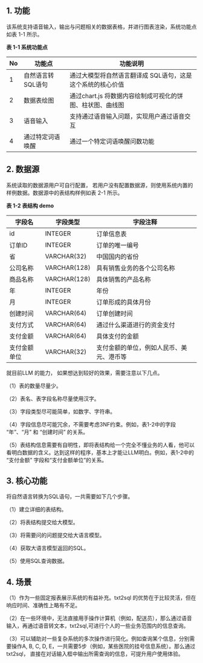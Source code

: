 

## 1. 功能

该系统支持语音输入，输出与问题相关的数据表格，并进行图表渲染，系统功能点如表 1-1 所示。

**表 1-1 系统功能点**

| **No** | **功能点**        | **功能说明**                                               |
| ------ | ----------------- | ---------------------------------------------------------- |
| 1      | 自然语言转SQL语句 | 通过大模型将自然语言翻译成 SQL语句，这是这个系统的核心价值 |
| 2      | 数据表绘图        | 通过chart.js 将数据内容绘制成可视化的饼图、柱状图、曲线图  |
| 3      | 语音输入          | 支持通过语音输入问题，实现用户通过语音交互                 |
| 4      | 通过特定词语唤醒  | 通过一个特定词语唤醒问数功能                               |

## 2. 数据源

系统读取的数据源用户可自行配置， 若用户没有配置数据源，则使用系统内置的样例数据。数据源中的表结构样例如表 2-1 所示。

 **表 1-2 表结构 demo**

| **字段名**   | **字段类型** | **字段注释**                             |
| ------------ | ------------ | ---------------------------------------- |
| id           | INTEGER      | 订单信息表                               |
| 订单ID       | INTEGER      | 订单的唯一编号                           |
| 省           | VARCHAR(32)  | 中国国内的省份                           |
| 公司名称     | VARCHAR(128) | 具有销售业务的各个公司名称               |
| 商品名称     | VARCHAR(128) | 具体销售的产品名称                       |
| 年           | INTEGER      | 年份                                     |
| 月           | INTEGER      | 订单形成的具体月份                       |
| 创建时间     | VARCHAR(64)  | 订单创建时间                             |
| 支付方式     | VARCHAR(64)  | 通过什么渠道进行的资金支付               |
| 支付金额     | VARCHAR(64)  | 具体支付的金额                           |
| 支付金额单位 | VARCHAR(32)  | 支付金额的单位，例如人民币、美元、港币等 |

就目前LLM 的能力， 如果想达到较好的效果，需要注意以下几点。

（1）表的数量尽量少。

（2）表名、表字段名称尽量使用汉字。

（3）字段类型尽可能简单，如数字、字符串。

（4）字段信息尽可能冗余，不需要考虑3NF约束。例如，表1-2中的字段 “年”、“月” 和 “创建时间” 的关系。

（5）表结构信息需要有自明性，即将表结构给一个完全不懂业务的人看，他可以看明白数据的含义。达到这样的程序，基本上才能让LLM明白。例如，表1-2中的 “支付金额” 字段和“支付金额单位”的关系。

## 3. 核心功能

将自然语言转换为SQL语句，一共需要如下几个步骤。

（1）建立详细的表结构。

（2）将表结构提交给大模型。

（3）将需要问的问题提交给大语言模型。

（4）获取大语言模型返回的SQL。

（5）使用SQL查询数据。

## 4. 场景

（1）作为一些固定报表展示系统的有益补充。txt2sql 的优势在于比较灵活，但在响应时间、准确性上略有不足。

（2）在一些环境中，无法直接用手操作计算机（例如，配送员），那么通过语音输入，再通过语音转文本，txt2sql,可进行个人的一些业务范围内的信息查询。

（3）可以辅助对一些复杂系统的多次操作进行简化。例如查询某个信息，分别需要操作A, B, C, D, E，一共需要5步（例如，某些医院的挂号信息系统）。那么通过txt2sql， 直接在对话输入框中输出所需查询的信息，可提升用户使用体验。